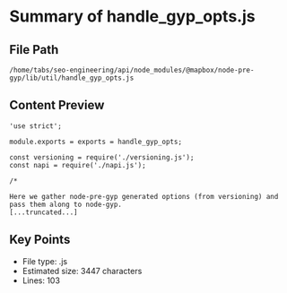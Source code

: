 # Summary of handle_gyp_opts.js
  
## File Path
`/home/tabs/seo-engineering/api/node_modules/@mapbox/node-pre-gyp/lib/util/handle_gyp_opts.js`

## Content Preview
```
'use strict';

module.exports = exports = handle_gyp_opts;

const versioning = require('./versioning.js');
const napi = require('./napi.js');

/*

Here we gather node-pre-gyp generated options (from versioning) and pass them along to node-gyp.
[...truncated...]
```

## Key Points
- File type: .js
- Estimated size: 3447 characters
- Lines: 103
